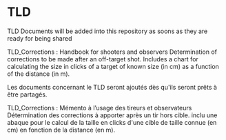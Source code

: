 # TLD
<En>
TLD Documents will be added into this repository as soons as they are ready for being shared

TLD_Corrections : 
Handbook for shooters and observers
Determination of corrections to be made after an off-target shot.
Includes a chart for calculating the size in clicks of a target of known size (in cm) as a function of the distance (in m).

</En>

<Fr>
Les documents concernant le TLD seront ajoutés dès qu'ils seront prêts à être partagés.

TLD_Corrections : 
Mémento à l’usage des tireurs et observateurs
Détermination des corrections à apporter après un tir hors cible.
inclu une abaque pour le calcul de la taille en clicks d'une cible de taille connue (en cm) en fonction de la distance (en m).

</Fr>

